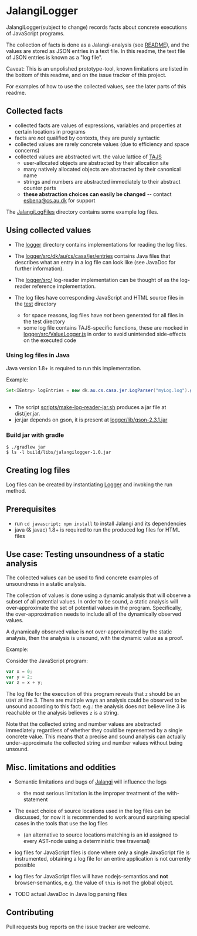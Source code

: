 # JalangiLogger

JalangiLogger(subject to change) records facts about concrete executions of JavaScript programs.

The collection of facts is done as a Jalangi-analysis (see [README](javascript/README.md)), and the values are stored as JSON entries in a text file.
In this readme, the text file of JSON entries is known as a "log file".
 
Caveat: This is an unpolished prototype-tool, known limitations are listed in the bottom of this readme, and on the issue tracker of this project.
 
For examples of how to use the collected values, see the later parts of this readme. 

## Collected facts 

- collected facts are values of expressions, variables and properties at certain locations in programs
- facts are *not* qualified by contexts, they are purely syntactic
- collected values are rarely concrete values (due to efficiency and space concerns)
- collected values are abstracted wrt. the value lattice of [TAJS](https://github.com/cs-au-dk/TAJS)
  - user-allocated objects are abstracted by their allocation site
  - many natively allocated objects are abstracted by their canonical name
  - strings and numbers are abstracted immediately to their abstract counter parts
  - **these abstraction choices can easily be changed** -- contact esbena@cs.au.dk for support
    
The [JalangiLogFiles](JalangiLogFiles) directory contains some example log files.

## Using collected values 
 
- The [logger](java) directory contains implementations for reading the log files.
- The [logger/src/dk/au/cs/casa/jer/entries](java/src/dk/au/cs/casa/jer/entries) contains Java files that describes what an entry in a log file can look like (see JavaDoc for further information).
- The [logger/src/](java/src/) log-reader implementation can be thought of as the log-reader reference implementation.

- The log files have corresponding JavaScript and HTML source files in the [test](test/) directory
  - for space reasons, log files have *not* been generated for all files in the test directory
  - some log file contains TAJS-specific functions, these are mocked in [logger/src/ValueLogger.js](java/src/ValueLogger.js) in order to avoid unintended side-effects on the executed code

### Using log files in Java
 
Java version 1.8+ is required to run this implementation.
 
Example: 
```java
Set<IEntry> logEntries = new dk.au.cs.casa.jer.LogParser("myLog.log").getEntries();
  
```

- The script [scripts/make-log-reader-jar.sh](scripts/make-log-reader-jar.sh) produces a jar file at dist/jer.jar.
- jer.jar depends on gson, it is present at [logger/lib/gson-2.3.1.jar](java/lib/gson-2.3.1.jar)

### Build jar with gradle

```
$ ./gradlew jar
$ ls -l build/libs/jalangilogger-1.0.jar
```

## Creating log files

Log files can be created by instantiating [Logger](java/src/dk/au/cs/casa/jer/Logger.java) and invoking the run method. 

## Prerequisites

- run `cd javascript; npm install` to install Jalangi and its dependencies
- java (& javac) 1.8+ is required to run the produced log files for HTML files

## Use case: Testing unsoundness of a static analysis

The collected values can be used to find concrete examples of unsoundness in a static analysis.

The collection of values is done using a dynamic analysis that will observe a subset of all potential values.
In order to be sound, a static analysis will over-approximate the set of potential values in the program.
Specifically, the over-approximation needs to include all of the dynamically observed values.
 
A dynamically observed value is not over-approximated by the static analysis, then the analysis is unsound, with the dynamic value as a proof.

Example:

Consider the JavaScript program:

```javascript
var x = 0;
var y = 2;
var z = x + y;
```
The log file for the execution of this program reveals that `z` should be an `UINT` at line 3.
There are multiple ways an analysis could be observed to be unsound according to this fact: e.g.: the analysis does not believe line 3 is reachable
 or the analysis believes `z` is a string.

Note that the collected string and number values are abstracted immediately regardless of whether they could be represented by a single concrete value.
This means that a precise and sound analysis can actually under-approximate the collected string and number values without being unsound.

## Misc. limitations and oddities

- Semantic limitations and bugs of [Jalangi](https://github.com/Samsung/jalangi2) will influence the logs
  - the most serious limitation is the improper treatment of the with-statement
- The exact choice of source locations used in the log files can be discussed, for now it is recommended to work around surprising special cases in the tools that use the log files
  - (an alternative to source locations matching is an id assigned to every AST-node using a deterministic tree traversal) 
- log files for JavaScript files is done where only a single JavaScript file is instrumented, obtaining a log file for an entire application is not currently possible
- log files for JavaScript files will have nodejs-semantics and **not** browser-semantics, e.g. the value of `this` is not the global object.

- TODO actual JavaDoc in Java log parsing files

## Contributing

Pull requests bug reports on the issue tracker are welcome.
